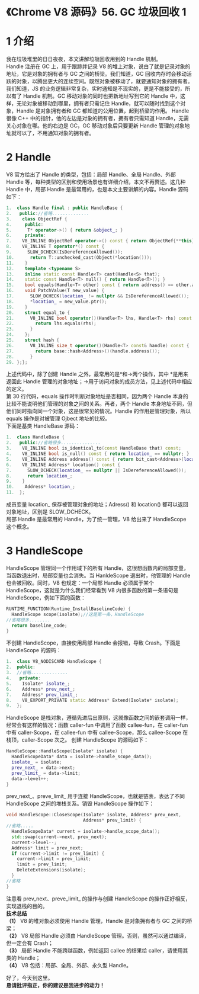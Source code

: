 # 《Chrome V8 源码》56. GC 垃圾回收 1 
# 1 介绍  
我在垃圾堆里的日日夜夜，本文讲解垃圾回收用到的 Handle 机制。  
Handle 注册在 GC 上，用于跟踪并记录 V8 的堆上对象，说白了就是记录对象的地址，它是对象的拥有者与 GC 之间的桥梁。我们知道，GC 回收内存时会移动活跃的对象，以腾出更大的连续空间。既然对象被移动了，就要通知对象的拥有者。我们知道，JS 的业务逻辑非常复杂，实时通知是不现实的，更是不能接受的，所以有了 Handle 机制。GC 移动对象的同时也把新地址写到它的 Handle 中，这样，无论对象被移动到哪里，拥有者只需记住 Handle，就可以随时找到这个对象，Handle 是对象拥有者和 GC 都知道的公用位置，起到桥梁的作用。
Handle 很像 C++ 中的指针，他的左边是对象的拥有者，拥有者只需知道 Handle，无需关心对象在哪。他的右边是 GC，GC 移动对象后只要更新 Handle 管理的对象地址就可以了，不用通知对象的拥有者。  
# 2 Handle   
V8 官方给出了 Handle 的类型，包括：局部 Handle、全局 Handle、外部 Handle 等，每种类型的区别和使用场景也有详细介绍，本文不再赘述。这几种 Handle 中，局部 Handle 是最常用的，也是本文主要讲解的内容。Handle 源码如下：  
```c++
1.  class Handle final : public HandleBase {
2.   public://省略..............
3.    class ObjectRef {
4.     public:
5.      T* operator->() { return &object_; }
6.     private:
7.    V8_INLINE ObjectRef operator->() const { return ObjectRef{**this}; }
8.    V8_INLINE T operator*() const {
9.      SLOW_DCHECK(IsDereferenceAllowed());
10.      return T::unchecked_cast(Object(*location()));
11.    }
12.    template <typename S>
13.    inline static const Handle<T> cast(Handle<S> that);
14.    static const Handle<T> null() { return Handle<T>(); }
15.    bool equals(Handle<T> other) const { return address() == other.address(); }
16.    void PatchValue(T new_value) {
17.      SLOW_DCHECK(location_ != nullptr && IsDereferenceAllowed());
18.      *location_ = new_value.ptr();
19.    }
20.    struct equal_to {
21.      V8_INLINE bool operator()(Handle<T> lhs, Handle<T> rhs) const {
22.        return lhs.equals(rhs);
23.      }
24.    };
25.    struct hash {
26.      V8_INLINE size_t operator()(Handle<T> const& handle) const {
27.        return base::hash<Address>()(handle.address());
28.      }
29. };};
```   
上述代码中，除了创建 Handle 之外，最常用的是*和->两个操作，其中 *是用来返回此 Handle 管理的对象地址；->用于访问对象的成员方法，见上述代码中相应的定义。  
第 30 行代码，equals 操作时判断对象地址是否相同，因为两个 Handle 本身的比较不能说明他们管理的对象之间的关系。再者，两个 Handle 本身地址不同，但他们同时指向同一个对象，这是很常见的情况。Handle 的作用是管理对象，所以 equals 操作是对被管理 Ojbect 地址的比较。    
下面是基类 HandleBase 源码：   
```c++
1.  class HandleBase {
2.   public://省略很多...............
3.    V8_INLINE bool is_identical_to(const HandleBase that) const;
4.    V8_INLINE bool is_null() const { return location_ == nullptr; }
5.    V8_INLINE Address address() const { return bit_cast<Address>(location_); }
6.    V8_INLINE Address* location() const {
7.      SLOW_DCHECK(location_ == nullptr || IsDereferenceAllowed());
8.      return location_;
9.    }
10.    Address* location_;
11.  };
```  
成员变量 location_ 保存被管理对象的地址；Adress() 和 location() 都可以返回对象地址，区别是 SLOW_DCHECK。  
局部 Handle 是最常用的 Handle，为了统一管理，V8 给出来了 HandleScope 这个概念。  
# 3 HandleScope  
HandleScope 管理同一个作用域下的所有 Handle，这很想函数内的局部变量，当函数退出时，局部变量也会消失。当 HanldeScope 退出时，他管理的 Handle 也会被回收。同时，V8 也规定：一个局部 Handle 必须属于某个 HandleScope，这就是为什么我们经常看到 V8 内很多函数的第一条语句是 HandleScope，例如下面的函数：
```c++
RUNTIME_FUNCTION(Runtime_InstallBaselineCode) {
  HandleScope scope(isolate);//这是第一条，HandleScope
//省略很多........
  return baseline_code;
}
``` 
不创建 HandleScope，直接使用局部 Handle 会报错，导致 Crash。下面是 HandleScope 的源码：  
```c++
1.  class V8_NODISCARD HandleScope {
2.  public:
3.  //省略..............
4.   private:
5.    Isolate* isolate_;
6.    Address* prev_next_;
7.    Address* prev_limit_;
8.    V8_EXPORT_PRIVATE static Address* Extend(Isolate* isolate);
9.  };
```   
HandleScope 是栈对象，遵循先进后出原则，这就像函数之间的嵌套调用一样，经常会有这样的情况：函数 caller-fun 中调用了函数 callee-fun，在 caller-fun 中有 caller-Scope，在 callee-fun 中有 callee-Scope，那么 callee-Scope 在栈顶，caller-Scope 次之。 创建 HandleScope 的源码如下：  
```c++
HandleScope::HandleScope(Isolate* isolate) {
  HandleScopeData* data = isolate->handle_scope_data();
  isolate_ = isolate;
  prev_next_ = data->next;
  prev_limit_ = data->limit;
  data->level++;
}
```   
prev_next_、preve_limit_ 用于连接 HandleScope，也就是链表，表达了不同 HandleScope 之间的堆栈关系。销毁 HandleScope 操作如下：  
```c++
void HandleScope::CloseScope(Isolate* isolate, Address* prev_next,
                             Address* prev_limit) {
//省略.....                               
  HandleScopeData* current = isolate->handle_scope_data();
  std::swap(current->next, prev_next);
  current->level--;
  Address* limit = prev_next;
  if (current->limit != prev_limit) {
    current->limit = prev_limit;
    limit = prev_limit;
    DeleteExtensions(isolate);
  }
//省略
}
```  
注意看 prev_next、preve_limit_ 的操作与创建 HandleScope 的操作正好相反，实现退栈的目的。  
**技术总结**  
**（1）** V8 的堆对象必须使用 Handle 管理，Handle 是对象拥有者与 GC 之间的桥梁；   
**（2）** V8 局部 Handle 必须由 HandleScope 管理。否则，虽然可以通过编译，但一定会有 Crash；    
**（3）** 局部 Handle 不能跨越函数，例如返回 callee 的结果给 caller，请使用其类的 Handle；   
**（4）** V8 包括：局部、全局、外部、永久型 Handle。

好了，今天到这里。    
**恳请批评指正，你的建议是我进步的动力！**    






